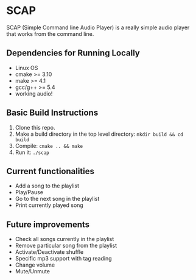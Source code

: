 # SCAP
SCAP (Simple Command line Audio Player) is a really simple audio player that works from the command line.

## Dependencies for Running Locally
* Linux OS
* cmake >= 3.10
* make >= 4.1
* gcc/g++ >= 5.4
* working audio!

## Basic Build Instructions

1. Clone this repo.
2. Make a build directory in the top level directory: `mkdir build && cd build`
3. Compile: `cmake .. && make`
4. Run it: `./scap`

## Current functionalities

* Add a song to the playlist
* Play/Pause
* Go to the next song in the playlist
* Print currently played song

## Future improvements

* Check all songs currently in the playlist
* Remove particular song from the playlist
* Activate/Deactivate shuffle
* Specific mp3 support with tag reading
* Change volume
* Mute/Unmute
